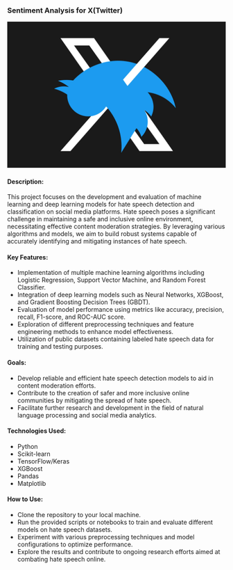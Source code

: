 ### Sentiment Analysis for X(Twitter)

![Alt text](STK160_X_Twitter_004.jpg.webp)


#### Description:
This project focuses on the development and evaluation of machine learning and deep learning models for hate speech detection and classification on social media platforms. Hate speech poses a significant challenge in maintaining a safe and inclusive online environment, necessitating effective content moderation strategies. By leveraging various algorithms and models, we aim to build robust systems capable of accurately identifying and mitigating instances of hate speech.

#### Key Features:
- Implementation of multiple machine learning algorithms including Logistic Regression, Support Vector Machine, and Random Forest Classifier.
- Integration of deep learning models such as Neural Networks, XGBoost, and Gradient Boosting Decision Trees (GBDT).
- Evaluation of model performance using metrics like accuracy, precision, recall, F1-score, and ROC-AUC score.
- Exploration of different preprocessing techniques and feature engineering methods to enhance model effectiveness.
- Utilization of public datasets containing labeled hate speech data for training and testing purposes.

#### Goals:
- Develop reliable and efficient hate speech detection models to aid in content moderation efforts.
- Contribute to the creation of safer and more inclusive online communities by mitigating the spread of hate speech.
- Facilitate further research and development in the field of natural language processing and social media analytics.

#### Technologies Used:
- Python
- Scikit-learn
- TensorFlow/Keras
- XGBoost
- Pandas
- Matplotlib

#### How to Use:
- Clone the repository to your local machine.
- Run the provided scripts or notebooks to train and evaluate different models on hate speech datasets.
- Experiment with various preprocessing techniques and model configurations to optimize performance.
- Explore the results and contribute to ongoing research efforts aimed at combating hate speech online.
